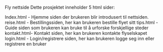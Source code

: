 Fly nettside
Dette prosjektet inneholder 5 html sider:

Index.html - Hjemme siden der brukeren blir introdusert til nettsiden.
reise.html - Bestillingssiden, her kan brukeren bestille flyet sitt
tips.html - Guide siden som brukeren kan bruke til å urforske forskjellige steder
kontakt.html- Kontakt siden, her kan brukeren kontakte flyselskapet
login.html - Login/registrere siden, her kan brukeren logge seg inn eller registrere en bruker


